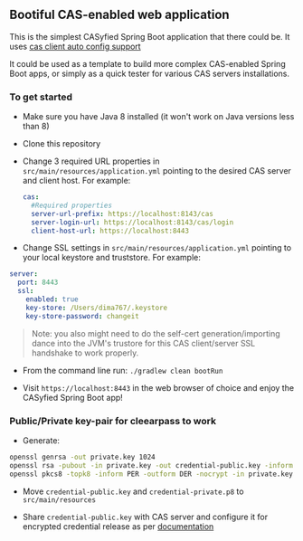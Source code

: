 ## Bootiful CAS-enabled web application

This is the simplest CASyfied Spring Boot application that there could be. It uses [cas client auto config support](https://github.com/Unicon/cas-client-autoconfig-support)

It could be used as a template to build more complex CAS-enabled Spring Boot apps, or simply as a quick tester for various CAS servers installations.

### To get started

* Make sure you have Java 8 installed (it won't work on Java versions less than 8)

* Clone this repository

* Change 3 required URL properties in `src/main/resources/application.yml` pointing to the desired CAS server and client host. For example:

  ```yaml
  cas:
    #Required properties
    server-url-prefix: https://localhost:8143/cas
    server-login-url: https://localhost:8143/cas/login
    client-host-url: https://localhost:8443
  ```

* Change SSL settings in `src/main/resources/application.yml` pointing to your local keystore and truststore. For example:

 ```yaml
 server:
   port: 8443
   ssl:
     enabled: true
     key-store: /Users/dima767/.keystore
     key-store-password: changeit     
 ```

  > Note: you also might need to do the self-cert generation/importing dance into the JVM's trustore for this CAS client/server SSL handshake to
  work properly.

* From the command line run: `./gradlew clean bootRun`

* Visit `https://localhost:8443` in the web browser of choice and enjoy the CASyfied Spring Boot app!

### Public/Private key-pair for cleearpass to work

* Generate:

```bash
openssl genrsa -out private.key 1024
openssl rsa -pubout -in private.key -out credential-public.key -inform PEM -outform DER
openssl pkcs8 -topk8 -inform PER -outform DER -nocrypt -in private.key -out credential-private.p8
```

* Move `credential-public.key` and `credential-private.p8` to `src/main/resources`

* Share `credential-public.key` with CAS server and configure it for encrypted credential release as per [documentation](https://apereo.github.io/cas/development/integration/ClearPass.html)
